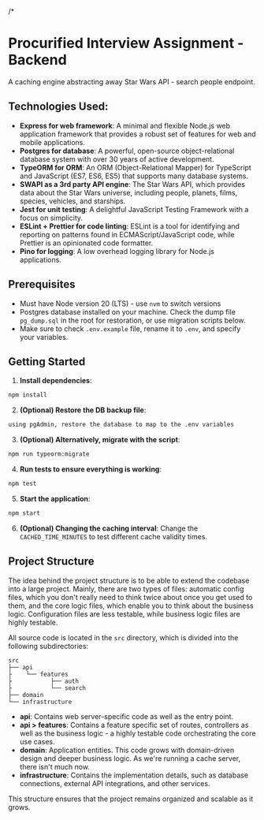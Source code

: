 /\*

# Procurified Interview Assignment - Backend

A caching engine abstracting away Star Wars API - search people endpoint.


## Technologies Used:

- **Express for web framework**: A minimal and flexible Node.js web application framework that provides a robust set of features for web and mobile applications.
- **Postgres for database**: A powerful, open-source object-relational database system with over 30 years of active development.
- **TypeORM for ORM**: An ORM (Object-Relational Mapper) for TypeScript and JavaScript (ES7, ES6, ES5) that supports many database systems.
- **SWAPI as a 3rd party API engine**: The Star Wars API, which provides data about the Star Wars universe, including people, planets, films, species, vehicles, and starships.
- **Jest for unit testing**: A delightful JavaScript Testing Framework with a focus on simplicity.
- **ESLint + Prettier for code linting**: ESLint is a tool for identifying and reporting on patterns found in ECMAScript/JavaScript code, while Prettier is an opinionated code formatter.
- **Pino for logging**: A low overhead logging library for Node.js applications.


## Prerequisites

- Must have Node version 20 (LTS) - use `nvm` to switch versions
- Postgres database installed on your machine. Check the dump file `pg_dump.sql` in the root for restoration, or use migration scripts below.
- Make sure to check `.env.example` file, rename it to `.env`, and specify your variables.


## Getting Started

1. **Install dependencies**:
  ```bash
  npm install
  ```

2. **(Optional) Restore the DB backup file**:
  
  ```bash
  using pgAdmin, restore the database to map to the .env variables
  ```

3. **(Optional) Alternatively, migrate with the script**:
  ```bash
  npm run typeorm:migrate
  ```

4. **Run tests to ensure everything is working**:
  ```bash
  npm test
  ```

5. **Start the application**:
  ```bash
  npm start
  ```
6. **(Optional) Changing the caching interval**:
  Change the `CACHED_TIME_MINUTES` to test different cache validity times.

  ## Project Structure
  The idea behind the project structure is to be able to extend the codebase into a large project. Mainly, there are two types of files: automatic config files, which you don't really need to think twice about once you get used to them, and the core logic files, which enable you to think about the business logic. Configuration files are less testable, while business logic files are highly testable.

  All source code is located in the `src` directory, which is divided into the following subdirectories:

  ```
  src
  ├── api
  ├    └── features
  ├           ├── auth
  ├           └── search
  ├── domain
  └── infrastructure
  ```

  - **api**: Contains web server-specific code as well as the entry point.
  - **api > features**: Contains a feature specific set of routes, controllers as well as the business logic - a highly testable code orchestrating the core use cases.
  - **domain**: Application entities. This code grows with domain-driven design and deeper business logic. As we're running a cache server, there isn't much now.
  - **infrastructure**: Contains the implementation details, such as database connections, external API integrations, and other services.

  This structure ensures that the project remains organized and scalable as it grows.